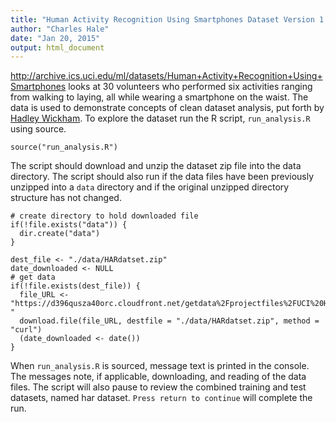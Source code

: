 ```yaml
---
title: "Human Activity Recognition Using Smartphones Dataset Version 1.0"
author: "Charles Hale"
date: "Jan 20, 2015"
output: html_document
---
```


<http://archive.ics.uci.edu/ml/datasets/Human+Activity+Recognition+Using+Smartphones> looks at 30 volunteers who performed six activities ranging from walking to laying, all while wearing a smartphone on the waist. The data is used to demonstrate concepts of clean dataset analysis, put forth by [Hadley Wickham](http://vita.had.co.nz/papers/tidy-data.html).  To explore the dataset run the R script, `run_analysis.R` using source.
```{r}
source("run_analysis.R")
```

The script should download and unzip the dataset zip file into the data directory.  The script should also run if the data files have been previously unzipped into a `data` directory and if the original unzipped directory structure has not changed.
```{r}
# create directory to hold downloaded file
if(!file.exists("data")) {
  dir.create("data")
}

dest_file <- "./data/HARdatset.zip"
date_downloaded <- NULL
# get data
if(!file.exists(dest_file)) {
  file_URL <- "https://d396qusza40orc.cloudfront.net/getdata%2Fprojectfiles%2FUCI%20HAR%20Dataset.zip "
  download.file(file_URL, destfile = "./data/HARdatset.zip", method = "curl")
  (date_downloaded <- date())
}
```
When `run_analysis.R` is sourced, message text is printed in the console.  The messages note, if applicable, downloading, and reading of the data files.   The script will also pause to review the combined training and test datasets, named har dataset.  `Press return to continue` will complete the run.


